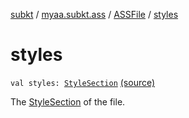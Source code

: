 [subkt](../../index.md) / [myaa.subkt.ass](../index.md) / [ASSFile](index.md) / [styles](./styles.md)

# styles

`val styles: `[`StyleSection`](../-style-section/index.md) [(source)](https://github.com/Myaamori/SubKt/blob/0.1.10/src/main/kotlin/myaa/subkt/ass/parser.kt#L120)

The [StyleSection](../-style-section/index.md) of the file.

